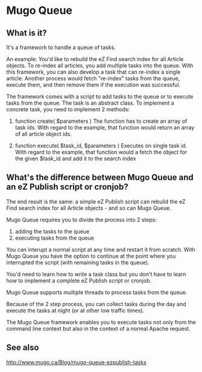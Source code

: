 Mugo Queue
==================

What is it?
-------------
It's a framework to handle a queue of tasks.

An example: You'd like to rebuild the eZ Find search index for all Article objects.
To re-index all articles, you add multiple tasks into the queue. With this framework, you can also
develop a task that can re-index a single article. Another process would fetch "re-index" tasks from
the queue, execute them, and then remove them if the execution was successful.

The framework comes with a script to add tasks to the queue or to execute tasks from the queue.
The task is an abstract class. To implement a concrete task, you need to implement 2 methods:

1) function create( $parameters )
   The function has to create an array of task ids. With regard to the example, that function
   would return an array of all article object ids.

2) function execute( $task_id, $parameters )
   Executes on single task id. With regard to the example, that function would a fetch the object
   for the given $task_id and add it to the search index


What's the difference between Mugo Queue and an eZ Publish script or cronjob?
-----------------------------------------------------------------------------

The end result is the same: a simple eZ Publish script can rebuild the eZ Find search index
for all Article objects - and so can Mugo Queue.

Mugo Queue requires you to divide the process into 2 steps:
1) adding the tasks to the queue
2) executing tasks from the queue

You can interupt a normal script at any time and restart it from scratch. With Mugo Queue
you have the option to continue at the point where you interrupted the script (with remaining
tasks in the queue).

You'd need to learn how to write a task class but you don't have to learn how to
implement a complete eZ Publish script or cronjob.

Mugo Queue supports multiple threads to process tasks from the queue.

Because of the 2 step process, you can collect tasks during the day and execute
the tasks at night (or at other low traffic times).

The Mugo Queue framework enables you to execute tasks not only from the command line
context but also in the context of a normal Apache request.

See also
---
http://www.mugo.ca/Blog/mugo-queue-ezpublish-tasks
